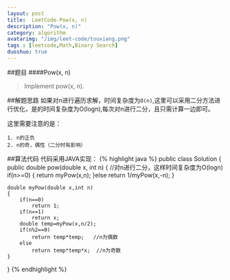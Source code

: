 ```yaml
---
layout: post
title:  LeetCode-Pow(x, n)
description: "Pow(x, n)"
category: algorithm
avatarimg: "/img/leet-code/touxiang.png"
tags : [leetcode,Math,Binary Search]
duoshuo: true
---
```

##题目
####Pow(x, n)
>Implement pow(x, n).

<!-- more -->
	
##解题思路
如果对n进行遍历求解，时间复杂度为`O(n)`,这里可以采用二分方法进行优化，是的时间复杂度为O(logn),每次对n进行二分，且只需计算一边即可。

这里需要注意的是：

	1. n的正负
	2. n的奇，偶性（二分时有影响）

##算法代码
代码采用JAVA实现：
{% highlight java %}
public class Solution {
    public double pow(double x, int n) {
        //对n进行二分，这样时间复杂度为O(logn)
        if(n>=0)
        {
        	return myPow(x,n);
        }else
        	return 1/myPow(x,-n);
    }

    double myPow(double x,int n)
    {
    	if(n==0)
    		return 1;
    	if(n==1)
    		return x;
    	double temp=myPow(x,n/2);
    	if(n%2==0)
    		return temp*temp;   //n为偶数
    	else
    		return temp*temp*x;  //n为奇数
    }
}
{% endhighlight %}

